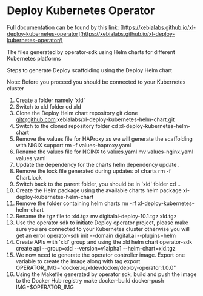 # Deploy Kubernetes Operator

Full documentation can be found by this link: 
[https://xebialabs.github.io/xl-deploy-kubernetes-operator](https://xebialabs.github.io/xl-deploy-kubernetes-operator/)

The files generated by operator-sdk using Helm charts for different Kubernetes platforms

Steps to generate Deploy scaffolding using the Deploy Helm chart

Note: Before you proceed you should be connected to your Kubernetes cluster

1. Create a folder namely 'xld'
2. Switch to xld folder
    cd xld
3. Clone the Deploy Helm chart repository
    git clone git@github.com:xebialabs/xl-deploy-kubernetes-helm-chart.git
4. Switch to the cloned repository folder
    cd xl-deploy-kubernetes-helm-chart
5. Remove the values file for HAProxy as we will generate the scaffolding with NIGIX support
    rm -f values-haproxy.yaml
6. Rename the values file for NGINX to values.yaml
    mv values-nginx.yaml values.yaml
7. Update the dependency for the charts
    helm dependency update .
8. Remove the lock file generated during updates of charts
    rm -f Chart.lock
9. Switch back to the parent folder, you should be in 'xld' folder
    cd ..
10. Create the Helm package using the available charts
    helm package xl-deploy-kubernetes-helm-chart
11. Remove the folder containing helm charts
    rm -rf xl-deploy-kubernetes-helm-chart
12. Rename the tgz file to xld.tgz
    mv digitalai-deploy-10.1.tgz xld.tgz
13. Use the operator sdk to initiate Deploy operator project, please make sure you are connected to your Kubernetes cluster otherwise you will get an error
    operator-sdk init --domain digital.ai --plugins=helm
14. Create APIs with 'xld' group and using the xld helm chart
    operator-sdk create api --group=xld --version=v1alpha1 --helm-chart=xld.tgz
15. We now need to generate the operator controller image. Export one variable to create the image along with tag
    export OPERATOR_IMG="docker.io/xldevdocker/deploy-operator:1.0.0"
16. Using the Makefile generated by operator sdk, build and push the image to the Docker Hub registry
    make docker-build docker-push IMG=$OPERATOR_IMG
